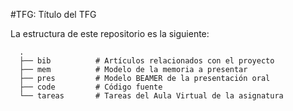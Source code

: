 #TFG: Título del TFG

La estructura de este repositorio es la siguiente:

      .
      ├── bib          # Artículos relacionados con el proyecto
      ├── mem          # Modelo de la memoria a presentar
      ├── pres         # Modelo BEAMER de la presentación oral
      ├── code         # Código fuente 
      └── tareas       # Tareas del Aula Virtual de la asignatura


